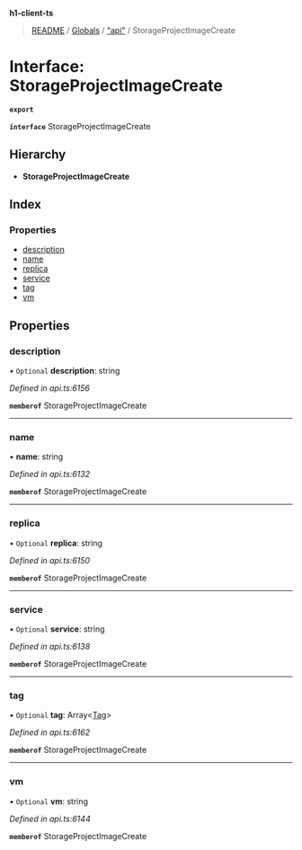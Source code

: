 **h1-client-ts**

> [README](../README.md) / [Globals](../globals.md) / ["api"](../modules/_api_.md) / StorageProjectImageCreate

# Interface: StorageProjectImageCreate

**`export`** 

**`interface`** StorageProjectImageCreate

## Hierarchy

* **StorageProjectImageCreate**

## Index

### Properties

* [description](_api_.storageprojectimagecreate.md#description)
* [name](_api_.storageprojectimagecreate.md#name)
* [replica](_api_.storageprojectimagecreate.md#replica)
* [service](_api_.storageprojectimagecreate.md#service)
* [tag](_api_.storageprojectimagecreate.md#tag)
* [vm](_api_.storageprojectimagecreate.md#vm)

## Properties

### description

• `Optional` **description**: string

*Defined in api.ts:6156*

**`memberof`** StorageProjectImageCreate

___

### name

•  **name**: string

*Defined in api.ts:6132*

**`memberof`** StorageProjectImageCreate

___

### replica

• `Optional` **replica**: string

*Defined in api.ts:6150*

**`memberof`** StorageProjectImageCreate

___

### service

• `Optional` **service**: string

*Defined in api.ts:6138*

**`memberof`** StorageProjectImageCreate

___

### tag

• `Optional` **tag**: Array\<[Tag](_api_.tag.md)>

*Defined in api.ts:6162*

**`memberof`** StorageProjectImageCreate

___

### vm

• `Optional` **vm**: string

*Defined in api.ts:6144*

**`memberof`** StorageProjectImageCreate
